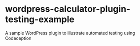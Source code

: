 # wordpress-calculator-plugin-testing-example
A sample WordPress plugin to illustrate automated testing using Codeception
